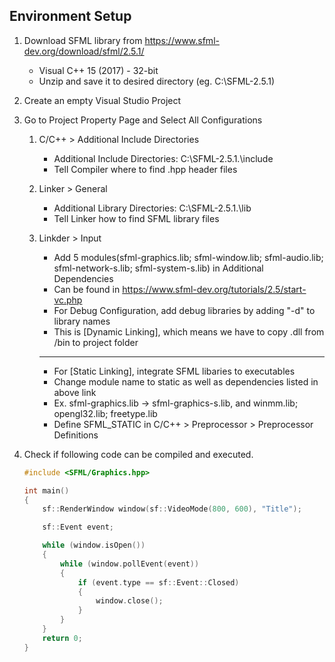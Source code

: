 ## Environment Setup
1. Download SFML library from https://www.sfml-dev.org/download/sfml/2.5.1/
    - Visual C++ 15 (2017) - 32-bit
    - Unzip and save it to desired directory (eg. C:\SFML-2.5.1)

2. Create an empty Visual Studio Project

3. Go to Project Property Page and Select All Configurations
    1. C/C++ > Additional Include Directories
        - Additional Include Directories: C:\SFML-2.5.1.\include
        - Tell Compiler where to find .hpp header files

    2. Linker > General
        - Additional Library Directories: C:\SFML-2.5.1.\lib
        - Tell Linker how to find SFML library files

    3. Linkder > Input
        - Add 5 modules(sfml-graphics.lib; sfml-window.lib; sfml-audio.lib; sfml-network-s.lib; sfml-system-s.lib) in Additional Dependencies
        - Can be found in https://www.sfml-dev.org/tutorials/2.5/start-vc.php
        - For Debug Configuration, add debug libraries by adding "-d" to library names
        - This is [Dynamic Linking], which means we have to copy .dll from /bin to project folder
        ---
        - For [Static Linking], integrate SFML libaries to executables
        - Change module name to static as well as dependencies listed in above link
        - Ex. sfml-graphics.lib -> sfml-graphics-s.lib, and winmm.lib; opengl32.lib; freetype.lib
        - Define SFML_STATIC in C/C++ > Preprocessor > Preprocessor Definitions


4. Check if following code can be compiled and executed.


    ```c++
    #include <SFML/Graphics.hpp>

    int main()
    {
        sf::RenderWindow window(sf::VideoMode(800, 600), "Title");

        sf::Event event;

        while (window.isOpen())
        {
            while (window.pollEvent(event))
            {
                if (event.type == sf::Event::Closed)
                {
                    window.close();
                }
            }
        }
        return 0;
    }
    ```